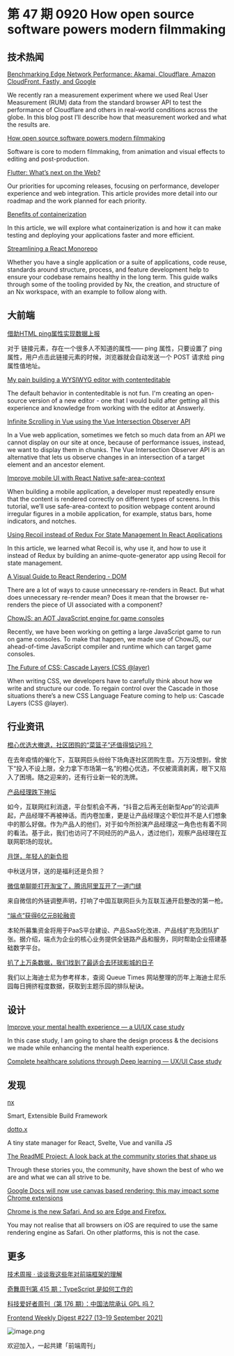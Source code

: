 # 第 47 期 0920 How open source software powers modern filmmaking
## 技术热闻
[Benchmarking Edge Network Performance: Akamai, Cloudflare, Amazon CloudFront, Fastly, and Google](https://blog.cloudflare.com/benchmarking-edge-network-performance/)

We recently ran a measurement experiment where we used Real User Measurement (RUM) data from the standard browser API to test the performance of Cloudflare and others in real-world conditions across the globe. In this blog post I’ll describe how that measurement worked and what the results are.

[How open source software powers modern filmmaking](https://github.com/readme/featured/open-source-filmmaking)

Software is core to modern filmmaking, from animation and visual effects to editing and post-production.

[Flutter: What’s next on the Web?](https://medium.com/flutter/flutter-whats-next-on-the-web-e0454bff964)

Our priorities for upcoming releases, focusing on performance, developer experience and web integration. This article provides more detail into our roadmap and the work planned for each priority.

[Benefits of containerization](https://circleci.com/blog/benefits-of-containerization/)

In this article, we will explore what containerization is and how it can make testing and deploying your applications faster and more efficient.

[Streamlining a React Monorepo](https://auth0.com/blog/streamlining-a-react-monorepo/)

Whether you have a single application or a suite of applications, code reuse, standards around structure, process, and feature development help to ensure your codebase remains healthy in the long term. This guide walks through some of the tooling provided by Nx, the creation, and structure of an Nx workspace, with an example to follow along with.

## 大前端
[借助HTML ping属性实现数据上报](https://www.zhangxinxu.com/wordpress/2021/09/html-ping/)

对于 <a> 链接元素，存在一个很多人不知道的属性—— ping 属性，只要设置了 ping 属性，用户点击此链接元素的时候，浏览器就会自动发送一个 POST 请求给 ping 属性值地址。

[My pain building a WYSIWYG editor with contenteditable](https://answerly.io/blog/my-pain-developing-a-wysiwyg-editor-with-contenteditable/)

The default behavior in contenteditable is not fun. I'm creating an open-source version of a new editor - one that I would build after getting all this experience and knowledge from working with the editor at Answerly.

[Infinite Scrolling in Vue using the Vue Intersection Observer API](https://blog.openreplay.com/infinite-scrolling-in-vue-using-the-vue-intersection-observer-api)

In a Vue web application, sometimes we fetch so much data from an API we cannot display on our site at once, because of performance issues, instead, we want to display them in chunks. The Vue Intersection Observer API is an alternative that lets us observe changes in an intersection of a target element and an ancestor element.

[Improve mobile UI with React Native safe-area-context](https://blog.logrocket.com/improve-mobile-ui-react-native-safe-area-context/)

When building a mobile application, a developer must repeatedly ensure that the content is rendered correctly on different types of screens. In this tutorial, we’ll use safe-area-context to position webpage content around irregular figures in a mobile application, for example, status bars, home indicators, and notches.

[Using Recoil instead of Redux For State Management In React Applications](https://blog.openreplay.com/using-recoil-instead-of-redux-for-state-management-in-react-applications)

In this article, we learned what Recoil is, why use it, and how to use it instead of Redux by building an anime-quote-generator app using Recoil for state management.

[A Visual Guide to React Rendering - DOM](https://alexsidorenko.com/blog/react-render-dom/)

There are a lot of ways to cause unnecessary re-renders in React. But what does unnecessary re-render mean? Does it mean that the browser re-renders the piece of UI associated with a component?

[ChowJS: an AOT JavaScript engine for game consoles](https://mp2.dk/techblog/chowjs/)

Recently, we have been working on getting a large JavaScript game to run on game consoles. To make that happen, we made use of ChowJS, our ahead-of-time JavaScript compiler and runtime which can target game consoles.

[The Future of CSS: Cascade Layers (CSS @layer)](https://www.bram.us/2021/09/15/the-future-of-css-cascade-layers-css-at-layer/)

When writing CSS, we developers have to carefully think about how we write and structure our code. To regain control over the Cascade in those situations there’s a new CSS Language Feature coming to help us: Cascade Layers (CSS @layer).

## 行业资讯
[橙心优选大撤退，社区团购的“菜篮子”还值得惦记吗？](https://mp.weixin.qq.com/s/f4bvJixjMtct8pzGEibtTg)

在去年疫情的催化下，互联网巨头纷纷下场角逐社区团购生意。万万没想到，曾放下“投入不设上限，全力拿下市场第一名”的橙心优选，不仅被滴滴剥离，眼下又陷入了困境。随之迎来的，还有行业新一轮的洗牌。

[产品经理跌下神坛](https://mp.weixin.qq.com/s/I8862qh-SzNaex2XgCta3g)

如今，互联网红利消退，平台型机会不再，“抖音之后再无创新型App”的论调声起，产品经理不再被神话。而内卷加重，更是让产品经理这个职位并不是人们想象中的那么好做。作为产品人的他们，对于如今所扮演产品经理这一角色也有着不同的看法。基于此，我们也访问了不同经历的产品人，透过他们，观察产品经理在互联网职场的现状。

[月饼，年轻人的新负担](https://mp.weixin.qq.com/s/_WaQ1kNNn1lqRreecEO6Uw)

中秋送月饼，送的是福利还是负担？

[微信单聊能打开淘宝了，腾讯阿里互开了一道门缝](https://mp.weixin.qq.com/s/ymnuVmnCWEIfY-o8pVC9Xw)

来自微信的外链调整声明，打响了中国互联网巨头为互联互通开启整改的第一枪。

[“端点”获得6亿元B轮融资](https://www.toutiao.com/i7007289570165424676/)

本轮所募集资金将用于PaaS平台建设、产品SaaS化改进、产品线扩充及团队扩张。据介绍，端点为企业的核心业务提供全链路产品和服务，同时帮助企业搭建基础数字平台。

[扒了上万条数据，我们找到了最适合去环球影城的日子](https://mp.weixin.qq.com/s/t3IPJhOod3DBYNXEjHZ42w)

我们以上海迪士尼为参考样本，查阅 Queue Times 网站整理的历年上海迪士尼乐园每日拥挤程度数据，获取到主题乐园的排队秘诀。

## 设计
[Improve your mental health experience — a UI/UX case study](https://uxplanet.org/improve-your-mental-health-experience-a-ui-ux-case-study-412c140edeb9)

In this case study, I am going to share the design process & the decisions we made while enhancing the mental health experience.

[Complete healthcare solutions through Deep learning — UX/UI Case study](https://uxplanet.org/complete-healthcare-solutions-through-deep-learning-ux-ui-case-study-5d3373c0e9aa)


## 发现
[nx](https://github.com/nrwl/nx)

Smart, Extensible Build Framework

[dotto.x](https://github.com/dottostack/dotto.x)

A tiny state manager for React, Svelte, Vue and vanilla JS

[The ReadME Project: A look back at the community stories that shape us](https://github.blog/2021-09-14-the-readme-project-a-look-back-community-stories/)

Through these stories you, the community, have shown the best of who we are and what we can all strive to be.

[Google Docs will now use canvas based rendering: this may impact some Chrome extensions](https://workspaceupdates.googleblog.com/2021/05/Google-Docs-Canvas-Based-Rendering-Update.html)


[Chrome is the new Safari. And so are Edge and Firefox.](https://nielsleenheer.com/articles/2021/chrome-is-the-new-safari-and-so-are-edge-and-firefox/)

You may not realise that all browsers on iOS are required to use the same rendering engine as Safari. On other platforms, this is not the case.

## 更多
[技术周报 · 谈谈我这些年对前端框架的理解](https://mp.weixin.qq.com/s/fE5Ry--td-eckiTF6Nsa7w)


[奇舞周刊第 415 期：TypeScript 是如何工作的](https://mp.weixin.qq.com/s/ZbNY3TuzwsPQs-0iXvEH6A)


[科技爱好者周刊（第 176 期）：中国法院承认 GPL 吗？](http://www.ruanyifeng.com/blog/2021/09/weekly-issue-176.html)


[Frontend Weekly Digest #227 (13–19 September 2021)](https://frontender-ua.medium.com/frontend-weekly-digest-227-13-19-september-2021-59bb5f87061d)

![image.png](https://cdn.nlark.com/yuque/0/2020/png/85771/1605930034828-7fc81343-651f-4a15-8465-eebe5a23cf61.png#height=31&id=C5Hpa&margin=%5Bobject%20Object%5D&name=image.png&originHeight=90&originWidth=2186&originalType=binary&ratio=1&size=14325&status=done&style=none&width=746)


欢迎加入，一起共建「前端周刊」

